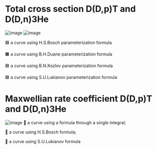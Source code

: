 # Total cross section D(D,p)T and D(D,n)3He

![image](https://github.com/Ul1anchik/Plasma-Physics-Lab/assets/142611307/357395d0-0ef9-46f8-9f1f-be2c62d24148)
![image](https://github.com/Ul1anchik/Plasma-Physics-Lab/assets/142611307/e86b80d1-f8c1-4898-9eae-8a00af1272e1)

&#x1F7E5; a curve using H.S.Bosch parameterization formula 

&#x1F7E7; a curve using B.H.Duane parameterization formula

&#x1F7E6; a curve using B.N.Kozlov parameterization formula

&#x1F7E9; a curve using S.U.Lukianov parameterization formula

# Maxwellian rate coefficient D(D,p)T and D(D,n)3He
![image](https://github.com/Ul1anchik/Plasma-Physics-Lab/assets/142611307/d4abd3ff-8b0d-42e1-90fe-1f1ddb3e028a)
&#x1F4D8; a curve using a formula through a single integral;

&#x1F4D9; a curve using H.S.Bosch formula;

&#x1F4D7; a curve using S.U.Lukianov formula


